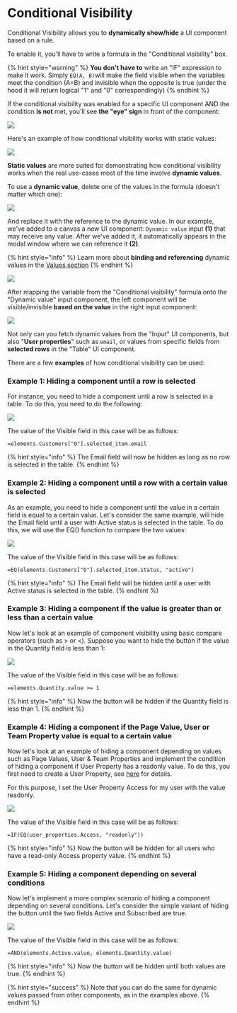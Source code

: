 # Conditional Visibility

Conditional Visibility allows you to **dynamically show/hide** a UI component based on a rule.&#x20;

To enable it, you'll have to write a formula in the "Conditional visibility" box.

{% hint style="warning" %}
**You don't have to** write an "IF" expression to make it work. Simply `EQ(A, B)`will make the field visible when the variables meet the condition (A=B) and invisible when the opposite is true (under the hood it will return logical "1" and "0" correspondingly)
{% endhint %}

If the conditional visibility was enabled for a specific UI component AND the condition **is not** met, you'll see **the "eye" sign** in front of the component:

![](../../.gitbook/assets/gncvyu.png)

Here's an example of how conditional visibility works with static values:

![](../../.gitbook/assets/fxjgyn.gif)

**Static values** are more suited for demonstrating how conditional visibility works when the real use-cases most of the time involve **dynamic values**.

To use a **dynamic value**, delete one of the values in the formula (doesn't matter which one):&#x20;

![](../../.gitbook/assets/xdntcfhvy.png)

And replace it with the reference to the dynamic value. In our example, we've added to a canvas a new UI component: `Dynamic value` input **(1)** that may receive any value. After we've added it, it automatically appears in the modal window where we can reference it **(2)**.

{% hint style="info" %}
Learn more about **binding and referencing** dynamic values in the [Values section](../binding-and-values/parameters.md)
{% endhint %}

![](<../../.gitbook/assets/zrhxdct (2).png>)

After mapping the variable from the "Conditional visibility" formula onto the "Dynamic value" input component, the left component will be visible/invisible **based on the value** in the right input component:

![](../../.gitbook/assets/dnxtcfy.gif)

Not only can you fetch dynamic values from the "Input" UI components, but also "**User properties**" such as `email`, or values from specific fields from **selected rows** in the "Table" UI component.

There are a few **examples** of how conditional visibility can be used:

### Example 1: Hiding a component until a row is selected

For instance, you need to hide a component until a row is selected in a table. To do this, you need to do the following:

![](../../.gitbook/assets/testgif62.gif)

The value of the Visible field in this case will be as follows:

`=elements.Customers["0"].selected_item.email`

{% hint style="info" %}
The Email field will now be hidden as long as no row is selected in the table.
{% endhint %}

### Example 2: Hiding a component until a row with a certain value is selected

As an example, you need to hide a component until the value in a certain field is equal to a certain value. Let's consider the same example, will hide the Email field until a user with Active status is selected in the table. To do this, we will use the EQ() function to compare the two values:

![](../../.gitbook/assets/testgif63.gif)

The value of the Visible field in this case will be as follows:

`=EQ(elements.Customers["0"].selected_item.status, "active")`

{% hint style="info" %}
The Email field will be hidden until a user with Active status is selected in the table.
{% endhint %}

### Example 3: Hiding a component if the value is greater than or less than a certain value

Now let's look at an example of component visibility using basic compare operators (such as > or <). Suppose you want to hide the button if the value in the Quantity field is less than 1:

![](../../.gitbook/assets/testgif64.gif)

The value of the Visible field in this case will be as follows:

`=elements.Quantity.value >= 1`

{% hint style="info" %}
Now the button will be hidden if the Quantity field is less than 1.
{% endhint %}

### Example 4: Hiding a component if the Page Value, User or Team Property value is equal to a certain value

Now let's look at an example of hiding a component depending on values such as Page Values, User & Team Properties and implement the condition of hiding a component if User Property has a readonly value. To do this, you first need to create a User Property, see [here](../security-and-privacy/user-and-team-properties.md) for details.

For this purpose, I set the User Property Access for my user with the value readonly.

![](../../.gitbook/assets/testgif65.gif)

The value of the Visible field in this case will be as follows:

`=IF(EQ(user_properties.Access, "readonly"))`

{% hint style="info" %}
Now the button will be hidden for all users who have a read-only Access property value.
{% endhint %}

### Example 5: Hiding a component depending on several conditions

Now let's implement a more complex scenario of hiding a component depending on several conditions. Let's consider the simple variant of hiding the button until the two fields Active and Subscribed are true.

![](../../.gitbook/assets/testgif66.gif)

The value of the Visible field in this case will be as follows:

`=AND(elements.Active.value, elements.Quantity.value)`

{% hint style="info" %}
Now the button will be hidden until both values are true.
{% endhint %}

{% hint style="success" %}
Note that you can do the same for dynamic values passed from other components, as in the examples above.
{% endhint %}
